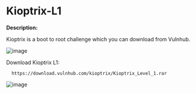 # Kioptrix-L1
<b>Description:</b>

Kioptrix is a boot to root challenge which you can download from Vulnhub.

![image](https://github.com/WhiteHatPriyanka/Kioptrix-L1/assets/136637198/65fd31bc-03a3-4ba2-b80f-c49dff0439c6)


Download Kioptrix L1: 

      https://download.vulnhub.com/kioptrix/Kioptrix_Level_1.rar
      
      
![image](https://github.com/WhiteHatPriyanka/Kioptrix-L1/assets/136637198/ec8a8a23-063b-4bf6-bed8-b85cb29cfeab)
      
      
      
